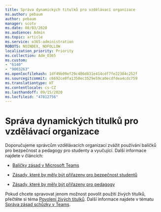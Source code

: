 ```yaml
---
title: Správa dynamických titulků pro vzdělávací organizace
ms.author: pebaum
author: pebaum
manager: scotv
ms.date: 08/03/2020
ms.audience: Admin
ms.topic: article
ms.service: o365-administration
ROBOTS: NOINDEX, NOFOLLOW
localization_priority: Priority
ms.collection: Adm_O365
ms.custom:
- "6140"
- "9003263"
ms.openlocfilehash: 1df49b09ef29c486d831e414cdf7fe22384c252f
ms.sourcegitcommit: c6692ce0fa1358ec3529e59ca0ecdfdea4cdc759
ms.translationtype: HT
ms.contentlocale: cs-CZ
ms.lasthandoff: 09/15/2020
ms.locfileid: "47812756"
---
```

# <a name="managing-live-captions-for-education-organizations"></a>Správa dynamických titulků pro vzdělávací organizace

Doporučujeme správcům vzdělávacích organizací zvážit používání balíčků pro bezpečnost a pedagogy pro studenty a vyučující. Další informace najdete v článcích:  

- [Balíčky zásad v Microsoft Teams](https://docs.microsoft.com/microsoftteams/policy-packages-edu#policy-packages-in-microsoft-teams)  
    
- [Zásady, které by měly být přiřazeny pro bezpečnost studentů](https://docs.microsoft.com/microsoftteams/policy-packages-edu#policies-that-should-be-assigned-for-student-safety)

- [Zásady, které by měly být přiřazeny pro pedagogy](https://docs.microsoft.com/microsoftteams/policy-packages-edu#policies-that-should-be-assigned-for-educators)

Pokud chcete spravovat jenom možnost povolit použití živých titulků, přečtěte si téma [Povolení živých titulků](https://docs.microsoft.com/microsoftteams/meeting-policies-in-teams#enable-live-captions). Další informace najdete v tématu [Správa zásad schůzky v Teams](https://docs.microsoft.com/microsoftteams/meeting-policies-in-teams).